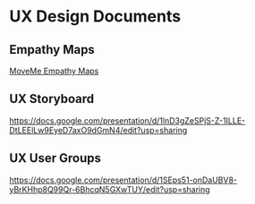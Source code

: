 # UX Design Documents

## Empathy Maps


[MoveMe Empathy Maps](https://docs.google.com/presentation/d/1ftaIFpFYv8PeHP_2kBGBZ8QnyVgqeMhblgvcMED0_W0/edit?usp=sharing)


## UX Storyboard 

https://docs.google.com/presentation/d/1lnD3gZeSPjS-Z-1ILLE-DtLEElLw9EyeD7axO9dGmN4/edit?usp=sharing

## UX User Groups
https://docs.google.com/presentation/d/1SEps51-onDaUBV8-yBrKHhp8Q99Qr-6BhcqN5GXwTUY/edit?usp=sharing
